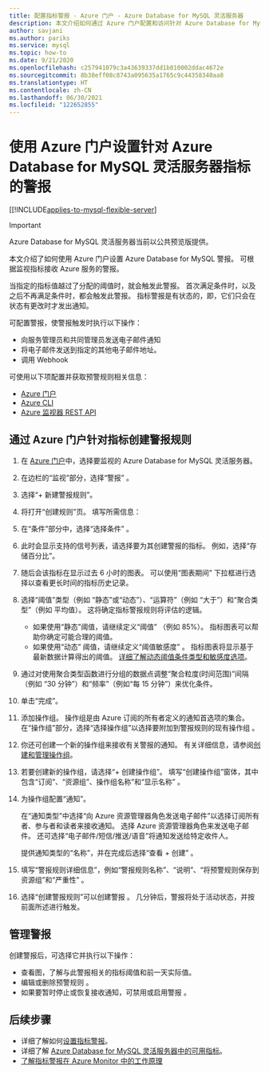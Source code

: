 ```yaml
---
title: 配置指标警报 - Azure 门户 - Azure Database for MySQL 灵活服务器
description: 本文介绍如何通过 Azure 门户配置和访问针对 Azure Database for MySQL 灵活服务器的指标警报。
author: savjani
ms.author: pariks
ms.service: mysql
ms.topic: how-to
ms.date: 9/21/2020
ms.openlocfilehash: c257941079c3a43639337dd1b010002ddac4672e
ms.sourcegitcommit: 8b38eff08c8743a095635a1765c9c44358340aa8
ms.translationtype: HT
ms.contentlocale: zh-CN
ms.lasthandoff: 06/30/2021
ms.locfileid: "122652855"
---
```

# <a name="use-the-azure-portal-to-set-up-alerts-on-metrics-for-azure-database-for-mysql---flexible-server"></a>使用 Azure 门户设置针对 Azure Database for MySQL 灵活服务器指标的警报 

[[!INCLUDE[applies-to-mysql-flexible-server](../includes/applies-to-mysql-flexible-server.md)]

> [!IMPORTANT]
> Azure Database for MySQL 灵活服务器当前以公共预览版提供。

本文介绍了如何使用 Azure 门户设置 Azure Database for MySQL 警报。 可根据监视指标接收 Azure 服务的警报。

当指定的指标值越过了分配的阈值时，就会触发此警报。 首次满足条件时，以及之后不再满足条件时，都会触发此警报。 指标警报是有状态的，即，它们只会在状态有更改时才发出通知。

可配置警报，使警报触发时执行以下操作：

* 向服务管理员和共同管理员发送电子邮件通知
* 将电子邮件发送到指定的其他电子邮件地址。
* 调用 Webhook

可使用以下项配置并获取预警规则相关信息：

* [Azure 门户](../../azure-monitor/alerts/alerts-metric.md#create-with-azure-portal)
* [Azure CLI](../../azure-monitor/alerts/alerts-metric.md#with-azure-cli)
* [Azure 监视器 REST API](/rest/api/monitor/metricalerts)

## <a name="create-an-alert-rule-on-a-metric-from-the-azure-portal"></a>通过 Azure 门户针对指标创建警报规则

1. 在 [Azure 门户](https://portal.azure.com/)中，选择要监视的 Azure Database for MySQL 灵活服务器。
2. 在边栏的“监视”部分，选择“警报” 。
3. 选择“+ 新建警报规则”。
4. 将打开“创建规则”页。 填写所需信息：
5. 在“条件”部分中，选择“选择条件” 。
6. 此时会显示支持的信号列表，请选择要为其创建警报的指标。 例如，选择“存储百分比”。
7. 随后会该指标在显示过去 6 小时的图表。 可以使用“图表期间”  下拉框进行选择以查看更长时间的指标历史记录。
8. 选择“阈值”类型（例如 “静态”或“动态”）、“运算符”（例如 “大于”）和“聚合类型”（例如 平均值）。 这将确定指标警报规则将评估的逻辑。
    - 如果使用“静态”阈值，请继续定义“阈值” （例如 85%）。 指标图表可以帮助你确定可能合理的阈值。
    - 如果使用“动态”  阈值，请继续定义“阈值敏感度”  。 指标图表将显示基于最新数据计算得出的阈值。 [详细了解动态阈值条件类型和敏感度选项](../../azure-monitor/alerts/alerts-dynamic-thresholds.md)。
9. 通过对使用聚合类型函数进行分组的数据点调整“聚合粒度(时间范围)”间隔（例如 “30 分钟”）和“频率”（例如“每 15 分钟”）来优化条件。
10. 单击“完成”。
11. 添加操作组。 操作组是由 Azure 订阅的所有者定义的通知首选项的集合。 在“操作组”部分，选择“选择操作组”以选择要附加到警报规则的现有操作组 。
12. 你还可创建一个新的操作组来接收有关警报的通知。 有关详细信息，请参阅[创建和管理操作组](../../azure-monitor/alerts/action-groups.md)。
13. 若要创建新的操作组，请选择“+ 创建操作组”。 填写“创建操作组”窗体，其中包含“订阅”、“资源组”、操作组名称”和“显示名称”   。
14. 为操作组配置“通知”。
    
    在“通知类型”中选择“向 Azure 资源管理器角色发送电子邮件”以选择订阅所有者、参与者和读者来接收通知。 选择 Azure 资源管理器角色来发送电子邮件。
    还可选择“电子邮件/短信/推送/语音”将通知发送给特定收件人。

    提供通知类型的“名称”，并在完成后选择“查看 + 创建” 。

    <!--:::image type="content" source="./media/howto-alert-on-metric/10-action-group-type.png" alt-text="Action group":::-->
    
15. 填写“警报规则详细信息”，例如“警报规则名称”、“说明”、“将预警规则保存到资源组”和“严重性”    。

    <!--:::image type="content" source="./media/howto-alert-on-metric/11-name-description-severity.png" alt-text="Action group":::-->

16. 选择“创建警报规则”可以创建警报  。
    几分钟后，警报将处于活动状态，并按前面所述进行触发。
## <a name="manage-your-alerts"></a>管理警报
创建警报后，可选择它并执行以下操作：

* 查看图，了解与此警报相关的指标阈值和前一天实际值。
* 编辑或删除预警规则   。
* 如果要暂时停止或恢复接收通知，可禁用或启用警报   。


## <a name="next-steps"></a>后续步骤
- 详细了解如何[设置指标警报](../../azure-monitor/alerts/alerts-metric.md)。
- 详细了解 [Azure Database for MySQL 灵活服务器中的可用指标](./concepts-monitoring.md)。
- [了解指标警报在 Azure Monitor 中的工作原理](../../azure-monitor/alerts/alerts-metric-overview.md)